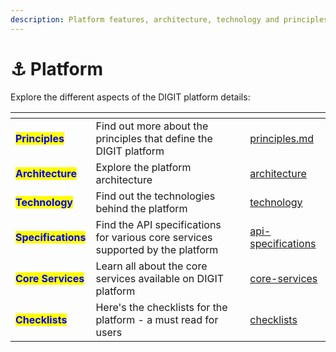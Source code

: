 ```yaml
---
description: Platform features, architecture, technology and principles explained
---
```


# ⚓ Platform

Explore the different aspects of the DIGIT platform details:

<table data-view="cards"><thead><tr><th></th><th></th><th></th><th data-hidden data-card-target data-type="content-ref"></th></tr></thead><tbody><tr><td><mark style="color:blue;"><strong>Principles</strong></mark></td><td>Find out more about the principles that define the DIGIT platform</td><td></td><td><a href="principles.md">principles.md</a></td></tr><tr><td><mark style="color:blue;"><strong>Architecture</strong></mark></td><td>Explore the platform architecture</td><td></td><td><a href="architecture/">architecture</a></td></tr><tr><td><mark style="color:blue;"><strong>Technology</strong></mark></td><td>Find out the technologies behind the platform</td><td></td><td><a href="technology/">technology</a></td></tr><tr><td><mark style="color:blue;"><strong>Specifications</strong></mark></td><td>Find the API specifications for various core services supported by the platform</td><td></td><td><a href="api-specifications/">api-specifications</a></td></tr><tr><td><mark style="color:blue;"><strong>Core Services</strong></mark></td><td>Learn all about the core services available on DIGIT platform</td><td></td><td><a href="core-services/">core-services</a></td></tr><tr><td><mark style="color:blue;"><strong>Checklists</strong></mark></td><td>Here's the checklists for the platform - a must read for users</td><td></td><td><a href="checklists/">checklists</a></td></tr></tbody></table>

